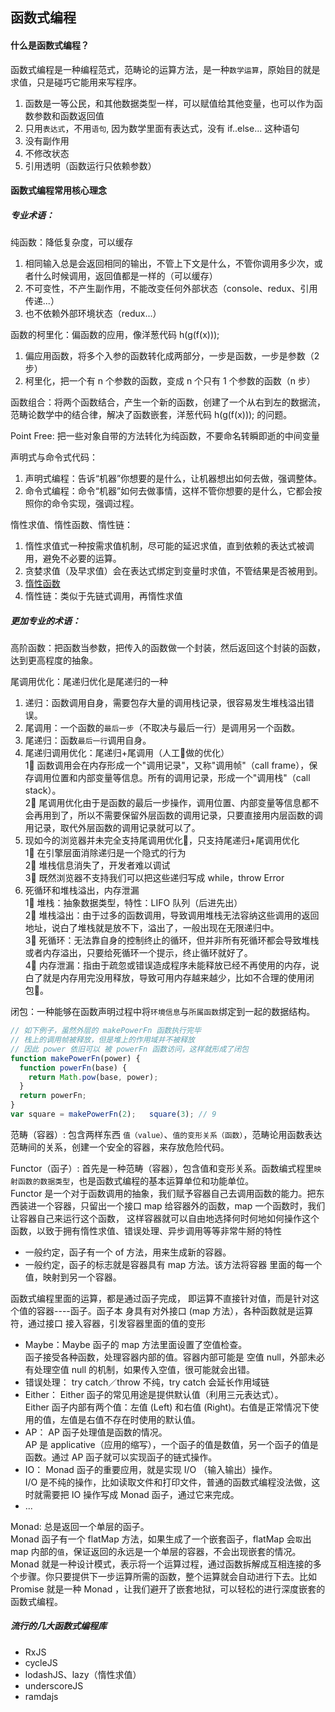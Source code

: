 ## 函数式编程

#### 什么是函数式编程？
函数式编程是一种编程范式，范畴论的运算方法，是一种`数学运算`，原始目的就是求值，只是碰巧它能用来写程序。
1. 函数是一等公民，和其他数据类型一样，可以赋值给其他变量，也可以作为函数参数和函数返回值
2. 只用`表达式`，不用`语句`, 因为数学里面有表达式，没有 if..else... 这种语句
3. 没有副作用
4. 不修改状态
5. 引用透明（函数运行只依赖参数）

#### 函数式编程常用核心理念

##### 专业术语：

纯函数：降低复杂度，可以缓存
1. 相同输入总是会返回相同的输出，不管上下文是什么，不管你调用多少次，或者什么时候调用，返回值都是一样的（可以缓存）  
2. 不可变性，不产生副作用，不能改变任何外部状态（console、redux、引用传递...）  
3. 也不依赖外部环境状态（redux...）

函数的柯里化：偏函数的应用，像洋葱代码 h(g(f(x)));  
1. 偏应用函数，将多个入参的函数转化成两部分，一步是函数，一步是参数（2 步）
2. 柯里化，把一个有 n 个参数的函数，变成 n 个只有 1 个参数的函数（n 步）

函数组合：将两个函数结合，产生一个新的函数，创建了一个从右到左的数据流，范畴论数学中的结合律，解决了函数嵌套，洋葱代码 h(g(f(x))); 的问题。

Point Free: 把一些对象自带的方法转化为纯函数，不要命名转瞬即逝的中间变量

声明式与命令式代码：
1. 声明式编程：告诉“机器”你想要的是什么，让机器想出如何去做，强调整体。
2. 命令式编程：命令“机器”如何去做事情，这样不管你想要的是什么，它都会按照你的命令实现，强调过程。

惰性求值、惰性函数、惰性链：
1. 惰性求值式一种按需求值机制，尽可能的延迟求值，直到依赖的表达式被调用，避免不必要的运算。
2. 贪婪求值（及早求值）会在表达式绑定到变量时求值，不管结果是否被用到。
3. [惰性函数](https://github.com/mqyqingfeng/Blog/issues/44)
4. 惰性链：类似于先链式调用，再惰性求值

##### 更加专业的术语：

高阶函数：把函数当参数，把传入的函数做一个封装，然后返回这个封装的函数，达到更高程度的抽象。

尾调用优化：尾递归优化是尾递归的一种
1. 递归：函数调用自身，需要包存大量的调用栈记录，很容易发生堆栈溢出错误。
3. 尾调用：一个函数的`最后一步`（不取决与最后一行）是调用另一个函数。
3. 尾递归：函数`最后一行`调用自身。
4. 尾递归调用优化：尾递归+尾调用（人工做的优化）    
1⃣️ 函数调用会在内存形成一个"调用记录"，又称"调用帧"（call frame），保存调用位置和内部变量等信息。所有的调用记录，形成一个"调用栈"（call stack）。  
2⃣️ 尾调用优化由于是函数的最后一步操作，调用位置、内部变量等信息都不会再用到了，所以不需要保留外层函数的调用记录，只要直接用内层函数的调用记录，取代外层函数的调用记录就可以了。
5. 现如今的浏览器并未完全支持尾调用优化，只支持尾递归+尾调用优化   
1⃣️ 在引擎层面消除递归是一个隐式的行为  
2⃣️ 堆栈信息消失了，开发者难以调试  
3⃣️ 既然浏览器不支持我们可以把这些递归写成 while，throw Error  
6. 死循环和堆栈溢出，内存泄漏  
1⃣️ 堆栈：抽象数据类型，特性：LIFO 队列（后进先出）  
2⃣️ 堆栈溢出：由于过多的函数调用，导致调用堆栈无法容纳这些调用的返回地址，说白了堆栈就是放不下，溢出了，一般出现在无限递归中。  
3⃣️ 死循环：无法靠自身的控制终止的循环，但并非所有死循环都会导致堆栈或者内存溢出，只要给死循环一个提示，终止循环就好了。   
4⃣️ 内存泄漏：指由于疏忽或错误造成程序未能释放已经不再使用的内存，说白了就是内存用完没用释放，导致可用内存越来越少，比如不合理的使用闭包。

闭包：一种能够在函数声明过程中将`环境信息`与`所属函数`绑定到一起的数据结构。
```js
// 如下例子，虽然外层的 makePowerFn 函数执行完毕
// 栈上的调用帧被释放，但是堆上的作用域并不被释放
// 因此 power 依旧可以 被 powerFn 函数访问，这样就形成了闭包
function makePowerFn(power) {  
  function powerFn(base) { 
    return Math.pow(base, power);  
  } 
  return powerFn;  
} 
var square = makePowerFn(2);   square(3); // 9
```

范畴（容器）: 包含两样东西 `值（value）`、`值的变形关系（函数）`，范畴论用函数表达范畴间的关系，创建一个安全的容器，来存放危险代码。

Functor（函子）: 首先是一种范畴（容器），包含值和变形关系。函数编式程里`映射函数的数据类型`，也是函数式编程的基本运算单位和功能单位。  
Functor 是一个对于函数调用的抽象，我们赋予容器自己去调用函数的能力。把东西装进一个容器，只留出一个接口 map 给容器外的函数，map 一个函数时，我们让容器自己来运行这个函数， 这样容器就可以自由地选择何时何地如何操作这个函数，以致于拥有惰性求值、错误处理、异步调用等等非常牛掰的特性
- 一般约定，函子有一个 of 方法，用来生成新的容器。
- 一般约定，函子的标志就是容器具有 map 方法。该方法将容器 里面的每一个值，映射到另一个容器。

函数式编程里面的运算，都是通过函子完成， 即运算不直接针对值，而是针对这个值的容器----函子。函子本 身具有对外接口 (map 方法），各种函数就是运算符，通过接口 接入容器，引发容器里面的值的变形
- Maybe：Maybe 函子的 map 方法里面设置了空值检查。   
函子接受各种函数，处理容器内部的值。容器内部可能是 空值 null，外部未必有处理空值 null 的机制，如果传入空值，很可能就会出错。
- 错误处理： try catch／throw 不纯，try catch 会延长作用域链
- Either： Either 函子的常见用途是提供默认值（利用三元表达式）。  
Either 函子内部有两个值：左值 (Left) 和右值 (Right)。右值是正常情况下使用的值，左值是右值不存在时使用的默认值。
- AP： AP 函子处理值是函数的情况。  
AP 是 applicative（应用的缩写），一个函子的值是数值，另一个函子的值是函数。通过 AP 函子就可以实现函子的链式操作。
- IO： Monad 函子的重要应用，就是实现 I/O （输入输出）操作。  
I/O 是不纯的操作，比如读取文件和打印文件，普通的函数式编程没法做，这时就需要把 IO 操作写成 Monad 函子，通过它来完成。
- ...

Monad: 总是返回一个单层的函子。  
Monad 函子有一个 flatMap 方法，如果生成了一个嵌套函子，flatMap 会`取`出 map 内部的`值`，保证返回的永远是一个单层的容器，不会出现嵌套的情况。  
Monad 就是一种设计模式，表示将一个运算过程，通过函数拆解成互相连接的多个步骤。你只要提供下一步运算所需的函数，整个运算就会自动进行下去。比如 Promise 就是一种 Monad ，让我们避开了嵌套地狱，可以轻松的进行深度嵌套的函数式编程。

##### 流行的几大函数式编程库

- RxJS
- cycleJS 
- lodashJS、lazy（惰性求值） 
- underscoreJS
- ramdajs